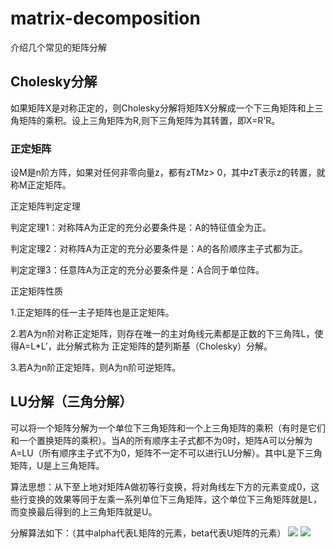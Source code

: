 # matrix-decomposition
介绍几个常见的矩阵分解

## Cholesky分解
如果矩阵X是对称正定的，则Cholesky分解将矩阵X分解成一个下三角矩阵和上三角矩阵的乘积。设上三角矩阵为R,则下三角矩阵为其转置，即X=R'R。

### 正定矩阵
设M是n阶方阵，如果对任何非零向量z，都有zTMz> 0，其中zT表示z的转置，就称M正定矩阵。

正定矩阵判定定理

判定定理1：对称阵A为正定的充分必要条件是：A的特征值全为正。

判定定理2：对称阵A为正定的充分必要条件是：A的各阶顺序主子式都为正。

判定定理3：任意阵A为正定的充分必要条件是：A合同于单位阵。

正定矩阵性质

1.正定矩阵的任一主子矩阵也是正定矩阵。

2.若A为n阶对称正定矩阵，则存在唯一的主对角线元素都是正数的下三角阵L，使得A=L*L′，此分解式称为 正定矩阵的楚列斯基（Cholesky）分解。
      
3.若A为n阶正定矩阵，则A为n阶可逆矩阵。

## LU分解（三角分解）
可以将一个矩阵分解为一个单位下三角矩阵和一个上三角矩阵的乘积（有时是它们和一个置换矩阵的乘积）。当A的所有顺序主子式都不为0时，矩阵A可以分解为A=LU（所有顺序主子式不为0，矩阵不一定不可以进行LU分解）。其中L是下三角矩阵，U是上三角矩阵。

算法思想：从下至上地对矩阵A做初等行变换，将对角线左下方的元素变成0，这些行变换的效果等同于左乘一系列单位下三角矩阵，这个单位下三角矩阵就是L，而变换最后得到的上三角矩阵就是U。

分解算法如下：（其中alpha代表L矩阵的元素，beta代表U矩阵的元素）
![](https://github.com/Macielyoung/matrix-decomposition/tree/master/pic/LU矩阵分解1.jpg)
![](https://github.com/Macielyoung/matrix-decomposition/tree/master/pic/LU矩阵分解2.jpg)
